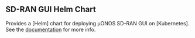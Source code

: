 ## SD-RAN GUI Helm Chart

Provides a [Helm] chart for deploying µONOS SD-RAN GUI on [Kubernetes]. See the
[documentation](https://docs.onosproject.org/ran-simulator/docs/deployment/) for more info.
